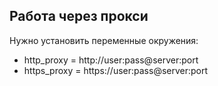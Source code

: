 ## Работа через прокси
Нужно установить переменные окружения:
- http_proxy = http://user:pass@server:port
- https_proxy = https://user:pass@server:port